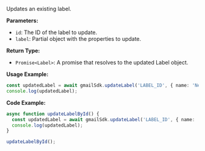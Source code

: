 Updates an existing label.

**Parameters:**

- `id`: The ID of the label to update.
- `label`: Partial<Label> object with the properties to update.

**Return Type:**

- `Promise<Label>`: A promise that resolves to the updated Label object.

**Usage Example:**

```typescript
const updatedLabel = await gmailSdk.updateLabel('LABEL_ID', { name: 'New Label Name' });
console.log(updatedLabel);
```

**Code Example:**

```typescript
async function updateLabelById() {
  const updatedLabel = await gmailSdk.updateLabel('LABEL_ID', { name: 'New Label Name' });
  console.log(updatedLabel);
}

updateLabelById();
```